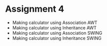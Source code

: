 # Assignment 4

* Making calculator using Association AWT
* Making calculator using Inheritance AWT
* Making calculator using Association SWING
* Making calculator using Inheritance SWING